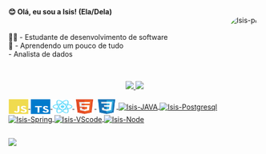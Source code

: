 
<div >
<strong>😊 Olá, eu sou a Isis! (Ela/Dela)</strong><br>
 <img align="right" alt="Isis-pic" height="130" style="border-radius:50px;" src="https://cdn.picrew.me/shareImg/org/202211/338224_SrCEAWV2.png">
 <br><br>👩‍💻 - Estudante de desenvolvimento de software<br> 
 🚀 - Aprendendo um pouco de tudo<br>
  - Analista de dados<br>
</div><br>

##

<div align="center">
  <a href="https://github.com/IsisReisCastro">
  <img height="180em" src="https://github-readme-stats.vercel.app/api?username=IsisReisCastro&show_icons=true&theme=dracula&include_all_commits=true&count_private=true"/>
  <img height="180em" src="https://github-readme-stats.vercel.app/api/top-langs/?username=IsisReisCastro&layout=compact&langs_count=7&theme=dracula"/>
</div><br>
<div style="display: inline_block">
  <img align="center" alt="Isis-Js" height="30" width="40" src="https://raw.githubusercontent.com/devicons/devicon/master/icons/javascript/javascript-plain.svg">
  <img align="center" alt="Isis-Ts" height="30" width="40" src="https://raw.githubusercontent.com/devicons/devicon/master/icons/typescript/typescript-plain.svg">
  <img align="center" alt="Isis-React" height="30" width="40" src="https://raw.githubusercontent.com/devicons/devicon/master/icons/react/react-original.svg">
  <img align="center" alt="Isis-HTML" height="30" width="40" src="https://raw.githubusercontent.com/devicons/devicon/master/icons/html5/html5-original.svg">
  <img align="center" alt="Isis-CSS" height="30" width="40" src="https://raw.githubusercontent.com/devicons/devicon/master/icons/css3/css3-original.svg">
  <img align="center" alt="Isis-JAVA" height="30" width="40" src="https://cdn.jsdelivr.net/gh/devicons/devicon/icons/java/java-original.svg">
  <img align="center" alt="Isis-Postgresql" height="30" width="40" src="https://cdn.jsdelivr.net/gh/devicons/devicon/icons/postgresql/postgresql-original-wordmark.svg">
  <img align="center" alt="Isis-Spring" height="30" width="40" src="https://cdn.jsdelivr.net/gh/devicons/devicon/icons/spring/spring-original.svg">
  <img align="center" alt="Isis-VScode" height="30" width="40" src="https://cdn.jsdelivr.net/gh/devicons/devicon/icons/vscode/vscode-original.svg">
  <img align="center" alt="Isis-Node" height="30" width="40" src="https://cdn.jsdelivr.net/gh/devicons/devicon/icons/nodejs/nodejs-original.svg" />       
</div>

 ##
 
 <div> 
  <a href="https://www.linkedin.com/in/isis-reis-castro/" target="_blank"><img src="https://img.shields.io/badge/-LinkedIn-%230077B5?style=for-the-badge&logo=linkedin&logoColor=white" target="_blank"></a>
</div>

